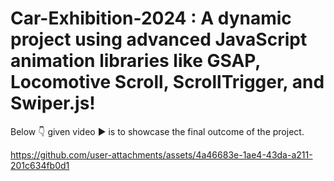 # Car-Exhibition-2024 : A dynamic project using advanced JavaScript animation libraries like GSAP, Locomotive Scroll, ScrollTrigger, and Swiper.js!

Below 👇 given video ▶️ is to showcase the final outcome of the project.



https://github.com/user-attachments/assets/4a46683e-1ae4-43da-a211-201c634fb0d1

